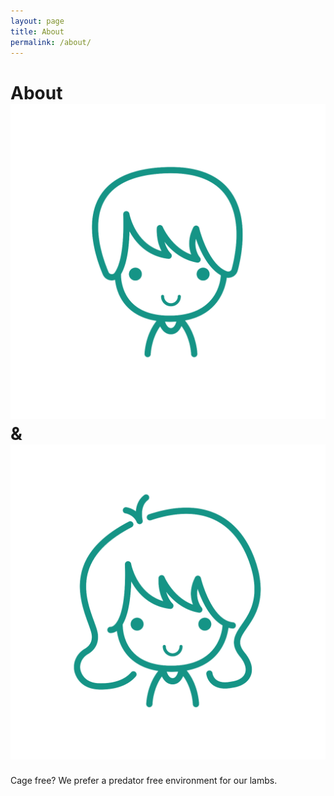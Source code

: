 ```yaml
---
layout: page
title: About
permalink: /about/
---
```


# About ![David](/static/img/david.png) & ![Karen](/static/img/karen.png)

Cage free? We prefer a predator free environment for our lambs. 